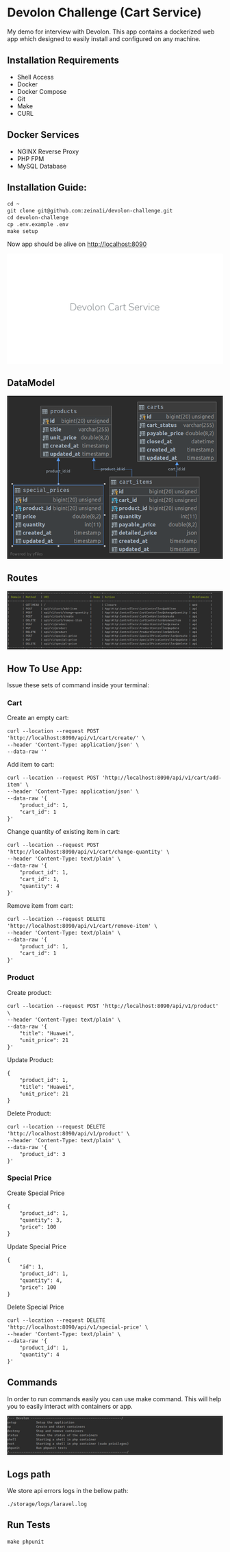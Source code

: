 
# Devolon Challenge (Cart Service)

My demo for interview with Devolon. This app contains a dockerized web app which designed to easily install and configured on any machine.

## Installation Requirements
* Shell Access
* Docker
* Docker Compose
* Git
* Make
* CURL

## Docker Services
* NGINX Reverse Proxy
* PHP FPM
* MySQL Database

## Installation Guide:
```
cd ~
git clone git@github.com:zeina1i/devolon-challenge.git
cd devolon-challenge
cp .env.example .env
make setup
```

Now app should be alive on [http://localhost:8090](http://localhost:8090)
<p align="center"><img src="./devolon-cart-service.png"></p>

## DataModel
<p align="center"><img src="./devolon-datamodel.png"></p>

## Routes
<p align="center"><img src="./devolon-routes.png"></p>

## How To Use App:
Issue these sets of command inside your terminal:
<br />
### Cart
Create an empty cart:
```
curl --location --request POST 'http://localhost:8090/api/v1/cart/create/' \
--header 'Content-Type: application/json' \
--data-raw ''
```

Add item to cart:
```
curl --location --request POST 'http://localhost:8090/api/v1/cart/add-item' \
--header 'Content-Type: application/json' \
--data-raw '{
    "product_id": 1,
    "cart_id": 1
}'
```

Change quantity of existing item in cart:
```
curl --location --request POST 'http://localhost:8090/api/v1/cart/change-quantity' \
--header 'Content-Type: text/plain' \
--data-raw '{
    "product_id": 1,
    "cart_id": 1,
    "quantity": 4
}'
```

Remove item from cart:
```
curl --location --request DELETE 'http://localhost:8090/api/v1/cart/remove-item' \
--header 'Content-Type: text/plain' \
--data-raw '{
    "product_id": 1,
    "cart_id": 1
}'
```

### Product
Create product:
```
curl --location --request POST 'http://localhost:8090/api/v1/product' \
--header 'Content-Type: text/plain' \
--data-raw '{
    "title": "Huawei",
    "unit_price": 21
}'
```
Update Product:
```
{
    "product_id": 1,
    "title": "Huawei",
    "unit_price": 21
}
```
Delete Product:
```
curl --location --request DELETE 'http://localhost:8090/api/v1/product' \
--header 'Content-Type: text/plain' \
--data-raw '{
    "product_id": 3
}'
```
### Special Price
Create Special Price
```
{
    "product_id": 1,
    "quantity": 3,
    "price": 100
}
```

Update Special Price
```
{
    "id": 1,
    "product_id": 1,
    "quantity": 4,
    "price": 100
}
```

Delete Special Price
```
curl --location --request DELETE 'http://localhost:8090/api/v1/special-price' \
--header 'Content-Type: text/plain' \
--data-raw '{
    "product_id": 1,
    "quantity": 4
}'
```
## Commands
In order to run commands easily you can use make command. This will help you to easily interact with containers or app.
<p align="center"><img src="./devolon-commands.png"></p>

## Logs path
We store api errors logs in the bellow path:
```
./storage/logs/laravel.log
```

## Run Tests
```
make phpunit
```
